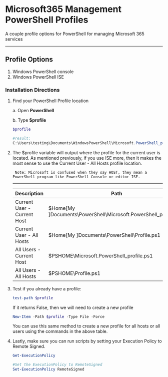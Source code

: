 # Microsoft365 Management PowerShell Profiles
A couple profile options for PowerShell for managing Microsoft 365 services

---
## Profile Options

1. Windows PowerShell console
2. Windows PowerShell ISE


### Installation Directions

1. Find your PowerShell Profile location
    
    a. Open **PowerShell**
    
    b. Type **$profile**
        
    ```powershell
    $profile
    
    #result:
    C:\Users\testing\Documents\WindowsPowerShell\Microsoft.PowerShell_profile.ps1
    ```

2. The $profile variable will output where the profile for the current user is located. As mentioned previously, if you use ISE more, then it makes the most sense to use the Current User - All Hosts profile location.
    
        Note: Microsoft is confused when they say HOST, they mean a PowerShell program like PowerShell Console or editor ISE.
    
   --- 
   | Description | Path | Command to Open | 
   | --- | --- | ---|
   | Current User - Current Host | $Home\[My ]Documents\PowerShell\Microsoft.PowerShell_profile.ps1 | $profile | 
   | Current User - All Hosts | $Home\[My ]Documents\PowerShell\Profile.ps1 | $profile.CurrentUserAllHosts |
   | All Users - Current Host | $PSHOME\Microsoft.PowerShell_profile.ps1 | $profile.AllUsersCurrentHost |
   | All Users - All Hosts | $PSHOME\Profile.ps1 | $profile.AllUsersAllHosts |

3. Test if you already have a profile:
    
    ```powershell
    test-path $profile
    ```
    If it returns False, then we will need to create a new profile

    ```powershell
    New-Item -Path $profile -Type File -Force
    ```

    You can use this same method to create a new profile for all hosts or all users using the commands in the above table.

4. Lastly, make sure you can run scripts by setting your Execution Policy to Remote Signed.

    ```powershell
    Get-ExecutionPolicy

    #Set the ExecutionPolicy to RemoteSigned
    Set-ExecutionPolicy RemoteSigned
    ```
